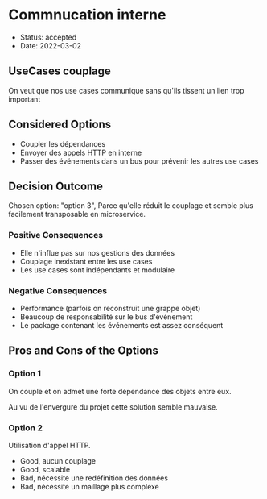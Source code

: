 # Commnucation interne

- Status: accepted
- Date: 2022-03-02

## UseCases couplage

On veut que nos use cases communique sans qu'ils tissent un lien trop important

## Considered Options

- Coupler les dépendances
- Envoyer des appels HTTP en interne
- Passer des événements dans un bus pour prévenir les autres use cases

## Decision Outcome

Chosen option: "option 3", Parce qu'elle réduit le couplage et semble plus facilement transposable en microservice.

### Positive Consequences

- Elle n'influe pas sur nos gestions des données
- Couplage inexistant entre les use cases
- Les use cases sont indépendants et modulaire

### Negative Consequences

- Performance (parfois on reconstruit une grappe objet)
- Beaucoup de responsabilité sur le bus d'événement
- Le package contenant les événements est assez conséquent

## Pros and Cons of the Options

### Option 1

On couple et on admet une forte dépendance des objets entre eux.

Au vu de l'envergure du projet cette solution semble mauvaise.

### Option 2

Utilisation d'appel HTTP.

- Good, aucun couplage
- Good, scalable
- Bad, nécessite une redéfinition des données
- Bad, nécessite un maillage plus complexe

